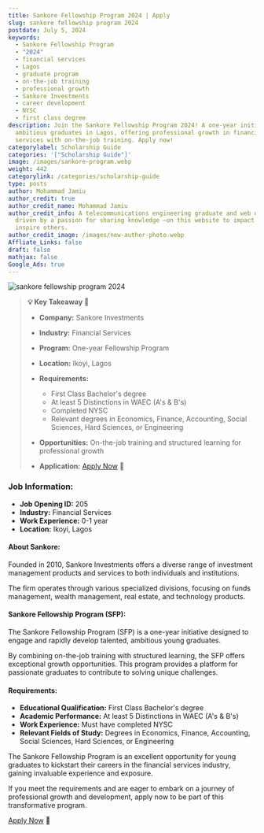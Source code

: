 ```yaml
---
title: Sankore Fellowship Program 2024 | Apply
slug: sankore fellowship program 2024
postdate: July 5, 2024
keywords:
  - Sankore Fellowship Program
  - "2024"
  - financial services
  - Lagos
  - graduate program
  - on-the-job training
  - professional growth
  - Sankore Investments
  - career development
  - NYSC
  - first class degree
description: Join the Sankore Fellowship Program 2024! A one-year initiative for
  ambitious graduates in Lagos, offering professional growth in financial
  services with on-the-job training. Apply now!
categorylabel: Scholarship Guide
categories: '["Scholarship Guide"]'
image: /images/sankore-program.webp
weight: 442
categorylink: /categories/scholarship-guide
type: posts
author: Mohammad Jamiu
author_credit: true
author_credit_name: Mohammad Jamiu
author_credit_info: A telecommunications engineering graduate and web developer,
  driven by a passion for sharing knowledge —on this website to impact and
  inspire others.
author_credit_image: /images/new-author-photo.webp
Affliate_Links: false
draft: false
mathjax: false
Google_Ads: true
---
```

![sankore fellowship program 2024](/images/sankore-program.webp "sankore fellowship program 2024")

> **:bulb: Key Takeaway :rocket:**
>
> * **Company:** Sankore Investments
> * **Industry:** Financial Services
> * **Program:** One-year Fellowship Program
> * **Location:** Ikoyi, Lagos
> * **Requirements:**
>
>   * First Class Bachelor's degree
>   * At least 5 Distinctions in WAEC (A's & B's)
>   * Completed NYSC
>   * Relevant degrees in Economics, Finance, Accounting, Social Sciences, Hard Sciences, or Engineering
> * **Opportunities:** On-the-job training and structured learning for professional growth
> * **Application:** [Apply Now](https://sankoreglobal.zohorecruit.com/recruit/Apply.na?digest=05vsG66Erz7p@t7DS.z4yQpsOV63GxwO7@dbPe@.VRs-&embedsource=Google) 🚀

### **Job Information:**

* **Job Opening ID:** 205  
* **Industry:** Financial Services  
* **Work Experience:** 0-1 year  
* **Location:** Ikoyi, Lagos

#### About Sankore:

Founded in 2010, Sankore Investments offers a diverse range of investment management products and services to both individuals and institutions. 

The firm operates through various specialized divisions, focusing on funds management, wealth management, real estate, and technology products.

#### Sankore Fellowship Program (SFP):

The Sankore Fellowship Program (SFP) is a one-year initiative designed to engage and rapidly develop talented, ambitious young graduates. 

By combining on-the-job training with structured learning, the SFP offers exceptional growth opportunities. This program provides a platform for passionate graduates to contribute to solving unique challenges.

#### Requirements:

* **Educational Qualification:** First Class Bachelor's degree
* **Academic Performance:** At least 5 Distinctions in WAEC (A's & B's)
* **Work Experience:** Must have completed NYSC
* **Relevant Fields of Study:** Degrees in Economics, Finance, Accounting, Social Sciences, Hard Sciences, or Engineering

The Sankore Fellowship Program is an excellent opportunity for young graduates to kickstart their careers in the financial services industry, gaining invaluable experience and exposure. 

If you meet the requirements and are eager to embark on a journey of professional growth and development, apply now to be part of this transformative program.

[Apply Now](https://sankoreglobal.zohorecruit.com/recruit/Apply.na?digest=05vsG66Erz7p@t7DS.z4yQpsOV63GxwO7@dbPe@.VRs-&embedsource=Google) :rocket:
